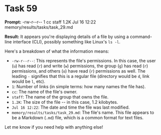 # Task 59

**Prompt:** -rw-r--r--  1 cc  staff   1.2K Jul 16 12:22 memory/results/tasks/task_29.md

**Result:**
It appears you're displaying details of a file by using a command-line interface (CLI), possibly something like Linux's `ls -l`.

Here's a breakdown of what the information means:

- `-rw-r--r--`: This represents the file's permissions. In this case, the user (`u`) has read (`r`) and write (`w`) permissions, the group (`g`) has read (`r`) permissions, and others (`o`) have read (`r`) permissions as well. The leading `-` signifies that this is a regular file (directory would be `d`, link would be `l`, etc).
- `1`: Number of links (in simple terms: how many names the file has).
- `cc`: The name of the file's owner.
- `staff`: The name of the group that owns the file.
- `1.2K`: The size of the file -- in this case, 1.2 kilobytes.
- `Jul 16 12:22`: The date and time the file was last modified.
- `memory/results/tasks/task_29.md`: The file's name. This file appears to be a Markdown (`.md`) file, which is a common format for text files.

Let me know if you need help with anything else!
